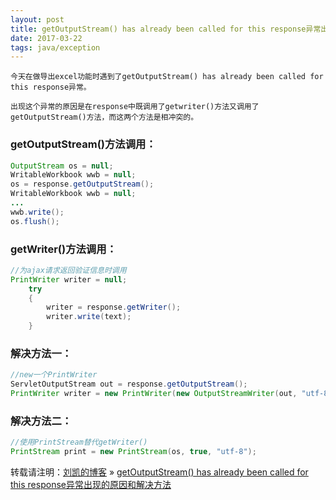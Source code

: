 ```yaml
---
layout: post
title: getOutputStream() has already been called for this response异常出现的原因和解决方法
date: 2017-03-22 
tags: java/exception   
---
```


    今天在做导出excel功能时遇到了getOutputStream() has already been called for this response异常。
  
    出现这个异常的原因是在response中既调用了getwriter()方法又调用了getOutputStream()方法，而这两个方法是相冲突的。
	
### getOutputStream()方法调用：

```java
OutputStream os = null;
WritableWorkbook wwb = null;
os = response.getOutputStream();
WritableWorkbook wwb = null;
...
wwb.write();
os.flush();
```

### getWriter()方法调用：

```java
//为ajax请求返回验证信息时调用
PrintWriter writer = null;
    try
    {
	    writer = response.getWriter();
	    writer.write(text);
    }
```

### 解决方法一：

```java
//new一个PrintWriter
ServletOutputStream out = response.getOutputStream();
PrintWriter writer = new PrintWriter(new OutputStreamWriter(out, "utf-8"));
```

### 解决方法二：

```java
//使用PrintStream替代getWriter()
PrintStream print = new PrintStream(os, true, "utf-8");
```

转载请注明：[刘凯的博客](http://fadoers.github.io) » [getOutputStream() has already been called for this response异常出现的原因和解决方法](http://fadoers.github.io/2017/03/outputstream_exception/) 



